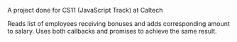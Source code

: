 A project done for CS11 (JavaScript Track) at Caltech

Reads list of employees receiving bonuses and adds corresponding amount to salary. Uses both callbacks and promises to achieve the same result. 

